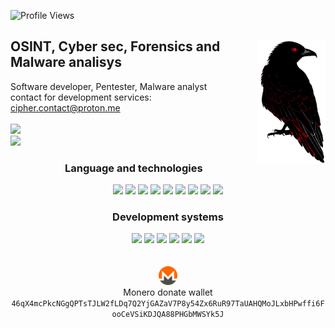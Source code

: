 ![Profile Views](https://komarev.com/ghpvc/?username=cipher0xdev&color=red)

<div align="left">
  <img align="right" height="200em" src="logo.png"/>
  <h2 align="left">OSINT, Cyber sec, Forensics and Malware analisys</h2>
  Software developer, Pentester, Malware analyst
  <br>
  contact for development services: <a href="mailto:cipher.contact@proton.me">cipher.contact@proton.me</a>
  <br>
  <br>
</div>

<div align="left">
    <img src="https://readme-components.vercel.app/api?component=stackoverflow&stackoverflowid=23462539&theme=dark">
    <br>
    <img src="https://github-readme-stats.vercel.app/api/top-langs?username=cipher0xdev&show_icons=true&include_all_commits=true&count_private=true&theme=apprentice&hide_border=true&bg_color=0D1117&layout=compact">
</div>

<div align="center" > 
  <h3> Language and technologies</h3>
  <img src="https://readme-components.vercel.app/api?component=logo&logo=c&text=false&fill=transparent&textfill=white&">
  <img src="https://readme-components.vercel.app/api?component=logo&logo=cplusplus&text=false&fill=transparent&textfill=white&">
  <img src="https://readme-components.vercel.app/api?component=logo&logo=powershell&text=false&fill=transparent&textfill=white&">
  <img src="https://readme-components.vercel.app/api?component=logo&logo=neovim&text=false&fill=transparent&textfill=white&">
  <img src="https://readme-components.vercel.app/api?component=logo&logo=vim&text=false&fill=transparent&textfill=white">
  <img src="https://readme-components.vercel.app/api?component=logo&logo=qt&text=false&fill=transparent&textfill=white&">
  <img src="https://readme-components.vercel.app/api?component=logo&logo=webassembly&text=false&fill=transparent&textfill=white&">
  <img src="https://readme-components.vercel.app/api?component=logo&logo=blender&text=false&fill=transparent&textfill=white&">
  <img src="https://readme-components.vercel.app/api?component=logo&logo=archlinux&text=false&fill=transparent&textfill=white&">
</div>

<div align="center" > 
  <h3> Development systems</h3>
  <img src="https://readme-components.vercel.app/api?component=logo&logo=linux&text=false&fill=transparent&textfill=white&">  
  <img src="https://readme-components.vercel.app/api?component=logo&logo=archlinux&text=false&fill=transparent&textfill=white&">
  <img src="https://readme-components.vercel.app/api?component=logo&logo=ubuntu&text=false&fill=transparent&textfill=white&">
  <img src="https://readme-components.vercel.app/api?component=logo&logo=freebsd&text=false&fill=transparent&textfill=white&">
  <img src="https://readme-components.vercel.app/api?component=logo&logo=windows&text=false&fill=transparent&textfill=white&">
  <img src="https://readme-components.vercel.app/api?component=logo&logo=android&text=false&fill=transparent&textfill=white&">
</div>
<br>
<br>
<div align="center">
  <img src="monero.svg" height="30px"/>
  <br>
  Monero donate wallet
  <br>
  <code>46qX4mcPkcNGgQPTsTJLW2fLDq7Q2YjGAZaV7P8y54Zx6RuR97TaUAHQMoJLxbHPwffi6FooCeVSiKDJQA88PHGbMWSYk5J</code>
</div>

